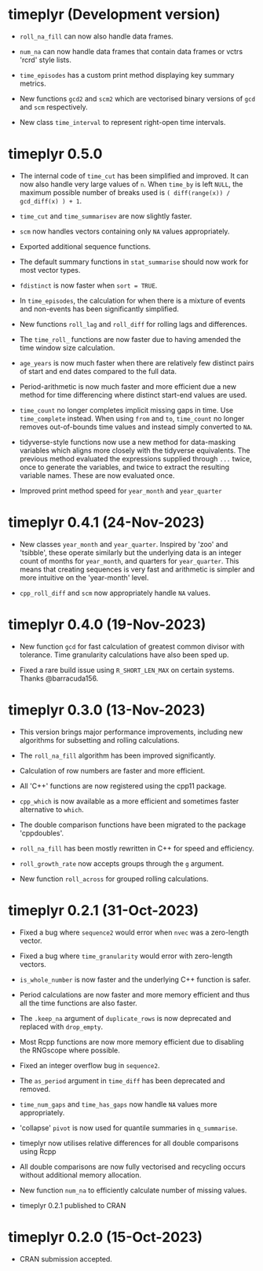 # timeplyr (Development version)

* `roll_na_fill` can now also handle data frames.

* `num_na` can now handle data frames that contain data frames or 
vctrs 'rcrd' style lists.

* `time_episodes` has a custom print method displaying key summary metrics.

* New functions `gcd2` and `scm2` which are vectorised binary versions of 
`gcd` and `scm` respectively.

* New class `time_interval` to represent right-open time intervals. 

# timeplyr 0.5.0

* The internal code of `time_cut` has been simplified and improved. 
It can now also handle very large values of `n`. 
When `time_by` is left `NULL`, the maximum possible number of breaks used is
`( diff(range(x)) / gcd_diff(x) ) + 1`.

* `time_cut` and `time_summarisev` are now slightly faster.

* `scm` now handles vectors containing only `NA` values appropriately.

* Exported additional sequence functions.

* The default summary functions in `stat_summarise` should now work
for most vector types.

* `fdistinct` is now faster when `sort = TRUE`.

* In `time_episodes`, the calculation for when there is 
a mixture of events and non-events has been significantly simplified.

* New functions `roll_lag` and `roll_diff` for rolling lags and differences.

* The `time_roll_` functions are now faster due to having amended the 
time window size calculation.

* `age_years` is now much faster when there are relatively few distinct pairs
of start and end dates compared to the full data.

* Period-arithmetic is now much faster and more efficient due a new method 
for time differencing where distinct start-end values are used.

* `time_count` no longer completes implicit missing gaps in time. 
Use `time_complete` instead. 
When using `from` and `to`, `time_count` no longer removes out-of-bounds
time values and instead simply converted to `NA`. 

* tidyverse-style functions now use a new method for data-masking variables 
which aligns more closely with the tidyverse equivalents. 
The previous method evaluated the expressions supplied through `...` twice, 
once to generate the variables, and twice to extract the resulting variable
names. These are now evaluated once.

* Improved print method speed for `year_month` and `year_quarter`

# timeplyr 0.4.1 (24-Nov-2023)

* New classes `year_month` and `year_quarter`. 
Inspired by 'zoo' and 'tsibble', these operate similarly but
the underlying data is an integer count of months for `year_month`, 
and quarters for `year_quarter`. 
This means that creating sequences is very fast and arithmetic is simpler and
more intuitive on the 'year-month' level.

* `cpp_roll_diff` and `scm` now appropriately handle `NA` values.

# timeplyr 0.4.0 (19-Nov-2023)

* New function `gcd` for fast calculation of greatest common divisor with 
tolerance. Time granularity calculations have also been sped up.

* Fixed a rare build issue using `R_SHORT_LEN_MAX` on certain systems. 
Thanks @barracuda156.

# timeplyr 0.3.0 (13-Nov-2023)

* This version brings major performance improvements, including
new algorithms for subsetting and rolling calculations.

* The `roll_na_fill` algorithm has been improved significantly.

* Calculation of row numbers are faster and more efficient.

* All 'C++' functions are now registered using the cpp11 package.

* `cpp_which` is now available as a more efficient and sometimes faster alternative
to `which`.

* The double comparison functions have been migrated to the package 'cppdoubles'.

* `roll_na_fill` has been mostly rewritten in C++ for speed and efficiency.

* `roll_growth_rate` now accepts groups through the `g` argument.

* New function `roll_across` for grouped rolling calculations.

# timeplyr 0.2.1 (31-Oct-2023)

* Fixed a bug where `sequence2` would error when `nvec` was a zero-length vector.

* Fixed a bug where `time_granularity` would error with zero-length vectors.

* `is_whole_number` is now faster and the underlying C++ function is safer.

* Period calculations are now faster and more memory efficient and thus all the 
time functions are also faster.

* The `.keep_na` argument of `duplicate_rows` is now deprecated and replaced with
`drop_empty`.

* Most Rcpp functions are now more memory efficient due to disabling the RNGscope
where possible.

* Fixed an integer overflow bug in `sequence2`.

* The `as_period` argument in `time_diff` has been deprecated and removed.

* `time_num_gaps` and `time_has_gaps` now handle `NA` values more appropriately.

* 'collapse' `pivot` is now used for quantile summaries in `q_summarise`.

* timeplyr now utilises relative differences for all double comparisons using 
Rcpp

* All double comparisons are now fully vectorised and recycling occurs without 
additional memory allocation.

* New function `num_na` to efficiently calculate number of missing values.

* timeplyr 0.2.1 published to CRAN

# timeplyr 0.2.0 (15-Oct-2023)

* CRAN submission accepted.
